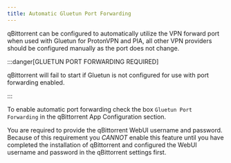 ```yaml
---
title: Automatic Gluetun Port Forwarding
---
```


qBittorrent can be configured to automatically utilize the VPN forward port when used with Gluetun for ProtonVPN and PIA, all other VPN providers should be configured manually as the port does not change.

:::danger[GLUETUN PORT FORWARDING REQUIRED]

qBittorrent will fail to start if Gluetun is not configured for use with port forwarding enabled.

:::

To enable automatic port forwarding check the box `Gluetun Port Forwarding` in the qBittorrent App Configuration section.

You are required to provide the qBittorrent WebUI username and password. Because of this requirement you _CANNOT_ enable this feature until you have completed the installation of qBittorrent and configured the WebUI username and password in the qBittorrent settings first.
